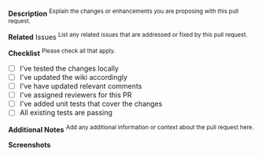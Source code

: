**Description**
<sup>Explain the changes or enhancements you are proposing with this pull request.</sup>

**Related** Issues
<sup>List any related issues that are addressed or fixed by this pull request.</sup>

**Checklist**
<sup>Please check all that apply.</sup>

- [ ] I've tested the changes locally
- [ ] I've updated the wiki accordingly
- [ ] I've have updated relevant comments
- [ ] I've assigned reviewers for this PR
- [ ] I've added unit tests that cover the changes
- [ ] All existing tests are passing

**Additional Notes**
<sup>Add any additional information or context about the pull request here.</sup>

**Screenshots**
